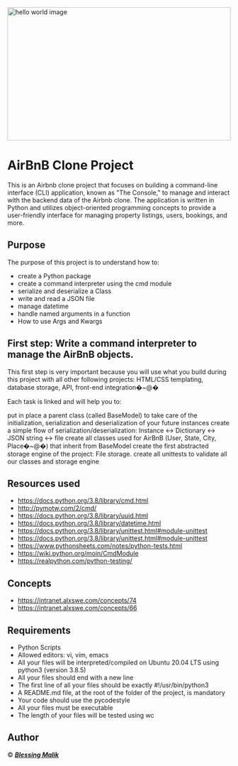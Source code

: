 <img align="center" alt="hello world image" width="100%" height="300" src="https://encrypted-tbn0.gstatic.com/images?q=tbn:ANd9GcRir46C9dK0iBLo7wqsAnEVM20sj4KYwAvCiQ&usqp=CAU">

# AirBnB Clone Project
This is an Airbnb clone project that focuses on building a command-line interface (CLI) application, known as "The Console," to manage and interact with the backend data of the Airbnb clone. The application is written in Python and utilizes object-oriented programming concepts to provide a user-friendly interface for managing property listings, users, bookings, and more.


## Purpose
The purpose of this project is to understand how to:
+ create a Python package
+ create a command interpreter using the cmd module
+ serialize and deserialize a Class
+ write and read a JSON file
+ manage datetime
+ handle named arguments in a function
+ How to use Args and Kwargs

## First step: Write a command interpreter to manage the AirBnB objects.
This first step is very important because you will use what you build during this project with all other following projects: HTML/CSS templating, database storage, API, front-end integration�~@�

Each task is linked and will help you to:

put in place a parent class (called BaseModel) to take care of the initialization, serialization and deserialization of your future instances
create a simple flow of serialization/deserialization: Instance <-> Dictionary <-> JSON string <-> file
create all classes used for AirBnB (User, State, City, Place�~@�) that inherit from BaseModel
create the first abstracted storage engine of the project: File storage.
create all unittests to validate all our classes and storage engine

## Resources used 
+ https://docs.python.org/3.8/library/cmd.html
+ http://pymotw.com/2/cmd/
+ https://docs.python.org/3.8/library/uuid.html
+ https://docs.python.org/3.8/library/datetime.html
+ https://docs.python.org/3.8/library/unittest.html#module-unittest
+ https://docs.python.org/3.8/library/unittest.html#module-unittest
+ https://www.pythonsheets.com/notes/python-tests.html
+ https://wiki.python.org/moin/CmdModule
+ https://realpython.com/python-testing/

## Concepts
+ https://intranet.alxswe.com/concepts/74
+ https://intranet.alxswe.com/concepts/66

## Requirements
+ Python Scripts
+ Allowed editors: vi, vim, emacs
+ All your files will be interpreted/compiled on Ubuntu 20.04 LTS using python3 (version 3.8.5)
+ All your files should end with a new line
+ The first line of all your files should be exactly #!/usr/bin/python3
+ A README.md file, at the root of the folder of the project, is mandatory
+ Your code should use the pycodestyle
+ All your files must be executable
+ The length of your files will be tested using wc


## Author
© ___[Blessing Malik](https://github.com/chykB)___
